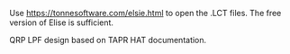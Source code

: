 Use https://tonnesoftware.com/elsie.html to open the .LCT files. The free version of Elise is sufficient.

QRP LPF design based on TAPR HAT documentation.